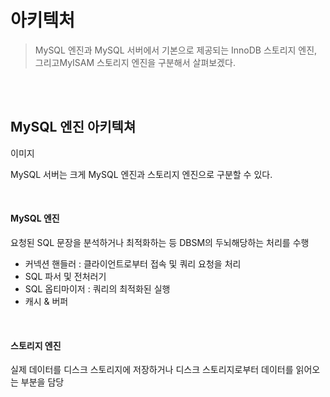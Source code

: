 # 아키텍처

> MySQL 엔진과 MySQL 서버에서 기본으로 제공되는 InnoDB 스토리지 엔진, 그리고MyISAM 스토리지 엔진을 구분해서 살펴보겠다.

<br/>

<br/>

## MySQL 엔진 아키텍쳐

이미지





MySQL 서버는 크게 MySQL 엔진과 스토리지 엔진으로 구분할 수 있다. 

<br/>

#### MySQL 엔진

요청된 SQL 문장을 분석하거나 최적화하는 등 DBSM의 두뇌해당하는 처리를 수행

- 커넥션 핸들러 : 클라이언트로부터 접속 및 쿼리 요청을 처리
- SQL 파서 및 전처러기
- SQL 옵티마이저 : 쿼리의 최적화된 실행
- 캐시 & 버퍼

<br/>

#### 스토리지 엔진

실제 데이터를 디스크 스토리지에 저장하거나 디스크 스토리지로부터 데이터를 읽어오는 부분을 담당